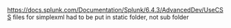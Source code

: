 https://docs.splunk.com/Documentation/Splunk/6.4.3/AdvancedDev/UseCSS
files for simplexml had to be put in static folder, not sub folder